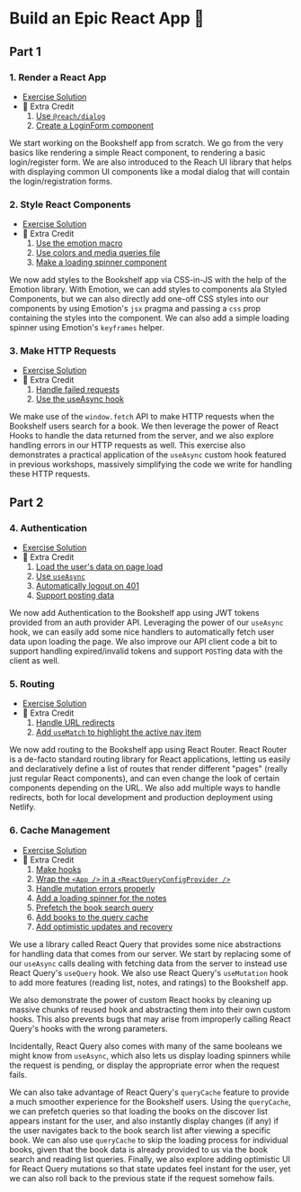 # Build an Epic React App 🚀

## Part 1

### 1. Render a React App

- [Exercise Solution](exercises/01/exercise/)
- 💯 Extra Credit
  1. [Use `@reach/dialog`](exercises/01/extra-1/)
  2. [Create a LoginForm component](exercises/01/extra-2/)

We start working on the Bookshelf app from scratch. We go from the very basics like rendering a simple React component, to rendering a basic login/register form. We are also introduced to the Reach UI library that helps with displaying common UI components like a modal dialog that will contain the login/registration forms.

### 2. Style React Components

- [Exercise Solution](exercises/02/exercise/)
- 💯 Extra Credit
  1. [Use the emotion macro](exercises/02/extra-1/)
  2. [Use colors and media queries file](exercises/02/extra-2/)
  3. [Make a loading spinner component](exercises/02/extra-3/)

We now add styles to the Bookshelf app via CSS-in-JS with the help of the Emotion library. With Emotion, we can add styles to components ala Styled Components, but we can also directly add one-off CSS styles into our components by using Emotion's `jsx` pragma and passing a `css` prop containing the styles into the component. We can also add a simple loading spinner using Emotion's `keyframes` helper.

### 3. Make HTTP Requests

- [Exercise Solution](exercises/03/exercise/)
- 💯 Extra Credit
  1. [Handle failed requests](exercises/03/extra-1/)
  2. [Use the useAsync hook](exercises/03/extra-2/)

We make use of the `window.fetch` API to make HTTP requests when the Bookshelf users search for a book. We then leverage the power of React Hooks to handle the data returned from the server, and we also explore handling errors in our HTTP requests as well. This exercise also demonstrates a practical application of the `useAsync` custom hook featured in previous workshops, massively simplifying the code we write for handling these HTTP requests.

## Part 2

### 4. Authentication

- [Exercise Solution](exercises/04/exercise/)
- 💯 Extra Credit
  1. [Load the user's data on page load](exercises/04/extra-1/)
  2. [Use `useAsync`](exercises/04/extra-2/)
  3. [Automatically logout on 401](exercises/04/extra-3/)
  4. [Support posting data](exercises/04/extra-4/)

We now add Authentication to the Bookshelf app using JWT tokens provided from an auth provider API. Leveraging the power of our `useAsync` hook, we can easily add some nice handlers to automatically fetch user data upon loading the page. We also improve our API client code a bit to support handling expired/invalid tokens and support `POST`ing data with the client as well.

### 5. Routing

- [Exercise Solution](exercises/05/exercise/)
- 💯 Extra Credit
  1. [Handle URL redirects](exercises/05/extra-1/)
  2. [Add `useMatch` to highlight the active nav item](exercises/05/extra-2/)

We now add routing to the Bookshelf app using React Router. React Router is a de-facto standard routing library for React applications, letting us easily and declaratively define a list of routes that render different "pages" (really just regular React components), and can even change the look of certain components depending on the URL. We also add multiple ways to handle redirects, both for local development and production deployment using Netlify.

### 6. Cache Management

- [Exercise Solution](exercises/06/exercise/)
- 💯 Extra Credit
  1. [Make hooks](exercises/06/extra-1/)
  2. [Wrap the `<App />` in a `<ReactQueryConfigProvider />`](exercises/06/extra-2/)
  3. [Handle mutation errors properly](exercises/06/extra-3/)
  4. [Add a loading spinner for the notes](exercises/06/extra-4/)
  5. [Prefetch the book search query](exercises/06/extra-5/)
  6. [Add books to the query cache](exercises/06/extra-6/)
  7. [Add optimistic updates and recovery](exercises/06/extra-7/)

We use a library called React Query that provides some nice abstractions for handling data that comes from our server. We start by replacing some of our `useAsync` calls dealing with fetching data from the server to instead use React Query's `useQuery` hook. We also use React Query's `useMutation` hook to add more features (reading list, notes, and ratings) to the Bookshelf app.

We also demonstrate the power of custom React hooks by cleaning up massive chunks of reused hook and abstracting them into their own custom hooks. This also prevents bugs that may arise from improperly calling React Query's hooks with the wrong parameters.

Incidentally, React Query also comes with many of the same booleans we might know from `useAsync`, which also lets us display loading spinners while the request is pending, or display the appropriate error when the request fails.

We can also take advantage of React Query's `queryCache` feature to provide a much smoother experience for the Bookshelf users. Using the `queryCache`, we can prefetch queries so that loading the books on the discover list appears instant for the user, and also instantly display changes (if any) if the user navigates back to the book search list after viewing a specific book. We can also use `queryCache` to skip the loading process for individual books, given that the book data is already provided to us via the book search and reading list queries. Finally, we also explore adding optimistic UI for React Query mutations so that state updates feel instant for the user, yet we can also roll back to the previous state if the request somehow fails.
